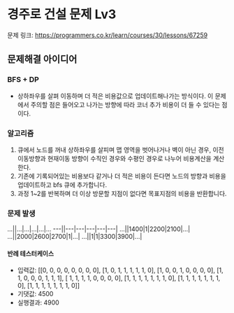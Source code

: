 # 경주로 건설 문제 Lv3
문제 링크: https://programmers.co.kr/learn/courses/30/lessons/67259

## 문제해결 아이디어

###  BFS + DP 
* 상하좌우를 살펴 이동하며 더 적은 비용값으로 업데이트해나가는 방식이다. 이 문제에서 주의할 점은 들어오고 나가는 방향에 따라 코너 추가 비용이 더 들 수 있다는 점이다. 
### 알고리즘
 1. 큐에서 노드를 꺼내 상하좌우를 살피며 맵 영역을 벗어나거나 벽이 아닌 경우, 이전 이동방향과 현재이동 방향이 수직인 경우와 수평인 경우로 나누어 비용계산을 계산한다.
 2. 기존에 기록되어있는 비용보다 같거나 더 적은 비용이 든다면 노드의 방향과 비용을 업데이트하고 bfs 큐에 추가합니다.
 3. 과정 1~2를 반복하며 더 이상 방문할 지점이 없다면 목표지점의 비용을 반환합니다. 


### 문제 발생 
...||...|...|...|...|...
---||---|---|---|---|---|
...||1400|1|2200|2100|...|
...||2000|2600|2700|1|...|
...||1|1|3300|3900|...|

#### 반례 테스터케이스
* 입력값: [[0, 0, 0, 0, 0, 0, 0, 0], [1, 0, 1, 1, 1, 1, 1, 0], [1, 0, 0, 1, 0, 0, 0, 0], [1, 1, 0, 0, 0, 1, 1, 1], [
    1, 1, 1, 1, 0, 0, 0, 0], [1, 1, 1, 1, 1, 1, 1, 0], [1, 1, 1, 1, 1, 1, 1, 0], [1, 1, 1, 1, 1, 1, 1, 0]]
* 기댓값: 4500
* 실행결과: 4900
